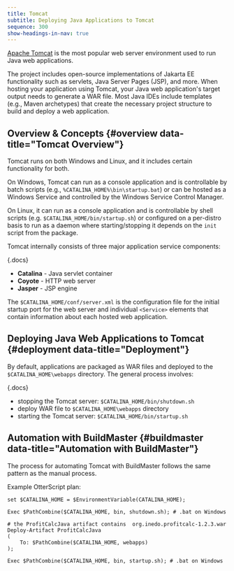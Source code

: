 ```yaml
---
title: Tomcat
subtitle: Deploying Java Applications to Tomcat
sequence: 300
show-headings-in-nav: true
---
```


[Apache Tomcat](https://tomcat.apache.org/) is the most popular web server environment used to run Java web applications. 

The project includes open-source implementations of Jakarta EE functionality such as servlets, Java Server Pages (JSP), and more. When hosting your application using Tomcat, your Java web application's target output needs to generate a WAR file.  Most Java IDEs include templates (e.g., Maven archetypes) that create the necessary project structure to build and deploy a web application.

## Overview & Concepts {#overview data-title="Tomcat Overview"}

Tomcat runs on both Windows and Linux, and it includes certain functionality for both.

On Windows, Tomcat can run as a console application and is controllable by batch scripts (e.g., `%CATALINA_HOME%\bin\startup.bat`) or can be hosted as a Windows Service and controlled by the Windows Service Control Manager. 

On Linux, it can run as a console application and is controllable by shell scripts (e.g. `$CATALINA_HOME/bin/startup.sh`) or configured on a per-distro basis to run as a daemon where starting/stopping it depends on the `init` script from the package.

Tomcat internally consists of three major application service components:

{.docs}
 - **Catalina** - Java servlet container
 - **Coyote** - HTTP web server
 - **Jasper** - JSP engine

The `$CATALINA_HOME/conf/server.xml` is the configuration file for the initial startup port for the web server and individual `<Service>` elements that contain information about each hosted web application.

## Deploying Java Web Applications to Tomcat {#deployment data-title="Deployment"}

By default, applications are packaged as WAR files and deployed to the `$CATALINA_HOME\webapps` directory.  The general process involves:

{.docs}
  - stopping the Tomcat server: `$CATALINA_HOME/bin/shutdown.sh`
  - deploy WAR file to `$CATALINA_HOME\webapps` directory
  - starting the Tomcat server: `$CATALINA_HOME/bin/startup.sh`

## Automation with BuildMaster {#buildmaster data-title="Automation with BuildMaster"}

The process for automating Tomcat with BuildMaster follows the same pattern as the manual process.

Example OtterScript plan:
```
set $CATALINA_HOME = $EnvironmentVariable(CATALINA_HOME);

Exec $PathCombine($CATALINA_HOME, bin, shutdown.sh); # .bat on Windows

# the ProfitCalcJava artifact contains  org.inedo.profitcalc-1.2.3.war
Deploy-Artifact ProfitCalcJava
(
    To: $PathCombine($CATALINA_HOME, webapps)
);

Exec $PathCombine($CATALINA_HOME, bin, startup.sh); # .bat on Windows
```
